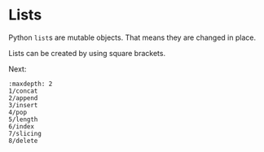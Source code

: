 # Lists

Python `list`s are mutable objects. That means they are changed in place.

Lists can be created by using square brackets.

Next:

```{toctree}
:maxdepth: 2
1/concat
2/append
3/insert
4/pop
5/length
6/index
7/slicing
8/delete
```
